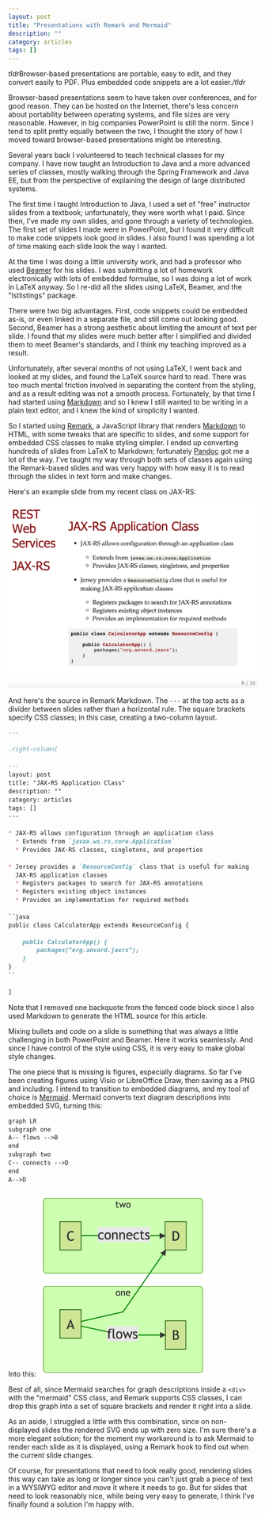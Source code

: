 ```yaml
---
layout: post
title: "Presentations with Remark and Mermaid"
description: ""
category: articles
tags: []
---
```


*tldr*Browser-based presentations are portable, easy to edit, and
they convert easily to PDF. Plus embedded code snippets are a lot
easier.*/tldr*

Browser-based presentations seem to have taken over conferences, and
for good reason. They can be hosted on the Internet, there's less 
concern about portability between operating systems, and file
sizes are very reasonable. However, in big companies PowerPoint is
still the norm. Since I tend to split pretty equally between the
two, I thought the story of how I moved toward browser-based
presentations might be interesting.

Several years back I volunteered to teach technical classes for my
company. I have now taught an Introduction to Java and a more advanced
series of classes, mostly walking through the Spring Framework and
Java EE, but from the perspective of explaining the design of large
distributed systems.

The first time I taught Introduction to Java, I used a set of
"free" instructor slides from a textbook; unfortunately, they were
worth what I paid. Since then, I've made my own slides, and gone through a
variety of technologies. The first set of slides I made were in PowerPoint, but
I found it very difficult to make code snippets look good in slides.  I also
found I was spending a lot of time making each slide look the way I wanted.

At the time I was doing a little university work, and had a professor
who used [Beamer][] for his slides. I was submitting a lot of homework
electronically with lots of embedded formulae, so I was doing a lot
of work in LaTeX anyway. So I re-did all the slides using LaTeX,
Beamer, and the "lstlistings" package.

There were two big advantages. First, code snippets could be embedded
as-is, or even linked in a separate file, and still come out looking
good. Second, Beamer has a strong aesthetic about limiting the amount
of text per slide. I found that my slides were much better after I
simplified and divided them to meet Beamer's standards, and I think
my teaching improved as a result.

Unfortunately, after several months of not using LaTeX, I went back
and looked at my slides, and found the LaTeX source hard to read.
There was too much mental friction involved in separating the content from the
styling, and as a result editing was not a smooth process. Fortunately, by that
time I had started using [Markdown][] and so I knew I still wanted to be
writing in a plain text editor, and I knew the kind of simplicity I wanted.

So I started using [Remark][], a JavaScript library that renders [Markdown][]
to HTML, with some tweaks that are specific to slides, and some support
for embedded CSS classes to make styling simpler. I ended up converting
hundreds of slides from LaTeX to Markdown; fortunately [Pandoc][] got me
a lot of the way. I've taught my way through both sets of classes again
using the Remark-based slides and was very happy with how easy it is to
read through the slides in text form and make changes.

Here's an example slide from my recent class on JAX-RS:

<img class="ctr" src="/post-images/remark-sample.png" style="max-width:100%;max-height:375px;" />

And here's the source in Remark Markdown. The `---` at the top acts as a
divider between slides rather than a horizontal rule. The square brackets
specify CSS classes; in this case, creating a two-column layout.

```markdown
---

.right-column[

---
layout: post
title: "JAX-RS Application Class"
description: ""
category: articles
tags: []
---

* JAX-RS allows configuration through an application class
  * Extends from `javax.ws.rs.core.Application`
  * Provides JAX-RS classes, singletons, and properties

* Jersey provides a `ResourceConfig` class that is useful for making
  JAX-RS application classes
  * Registers packages to search for JAX-RS annotations
  * Registers existing object instances
  * Provides an implementation for required methods

``java
public class CalculatorApp extends ResourceConfig {

    public CalculatorApp() {
        packages("org.anvard.jaxrs");
    }
}
``

]
```

Note that I removed one backquote from the fenced code
block since I also used Markdown to generate the HTML source for
this article.

Mixing bullets and code on a slide is something that was always
a little challenging in both PowerPoint and Beamer. Here it works
seamlessly. And since I have control of the style using CSS, it
is very easy to make global style changes.

The one piece that is missing is figures, especially diagrams.
So far I've been creating figures using Visio or LibreOffice Draw,
then saving as a PNG and including. I intend to transition to
embedded diagrams, and my tool of choice is [Mermaid][]. Mermaid
converts text diagram descriptions into embedded SVG, turning
this:

```markdown
graph LR
subgraph one
A-- flows -->B
end
subgraph two
C-- connects -->D
end
A-->D
```

Into this:
<img class="ctr" src="/post-images/mermaid-sample.png" style="max-width:100%;max-height:375px;" />

Best of all, since Mermaid searches for graph descriptions inside a `<div>` with the
"mermaid" CSS class, and Remark supports CSS classes, I can drop this graph into a
set of square brackets and render it right into a slide. 

As an aside, I struggled a little with this combination, since on non-displayed
slides the rendered SVG ends up with zero size. I'm sure there's a more elegant solution;
for the moment my workaround is to ask Mermaid to render each slide as it is displayed,
using a Remark hook to find out when the current slide changes.

Of course, for presentations that need to look really good, rendering slides this way
can take as long or longer since you can't just grab a piece of text in a WYSIWYG editor
and move it where it needs to go. But for slides that need to look reasonably nice,
while being very easy to generate, I think I've finally found a solution I'm happy with.

[Remark]:http://remarkjs.com/#1
[Markdown]:https://daringfireball.net/projects/markdown/
[Beamer]:https://en.wikipedia.org/wiki/Beamer_(LaTeX)
[Pandoc]:http://pandoc.org/
[Mermaid]:http://knsv.github.io/mermaid/

